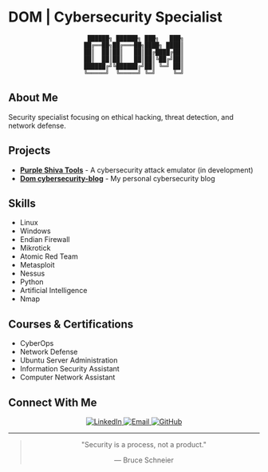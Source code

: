 # DOM | Cybersecurity Specialist

<div align="center">
  
```
 ██████╗ ██████╗ ███╗   ███╗
██╔══██╗██╔═══██╗████╗ ████║
██║  ██║██║   ██║██╔████╔██║
██║  ██║██║   ██║██║╚██╔╝██║
██████╔╝╚██████╔╝██║ ╚═╝ ██║
╚═════╝  ╚═════╝ ╚═╝     ╚═╝
```

</div>

## About Me

Security specialist focusing on ethical hacking, threat detection, and network defense.

## Projects

- [**Purple Shiva Tools**](https://github.com/PurpleShivaTeam) - A cybersecurity attack emulator (in development)
- [**Dom cybersecurity-blog**](https://dom-cybersegurityblog.netlify.app/) - My personal cybersecurity blog

## Skills

- Linux
- Windows
- Endian Firewall
- Mikrotick
- Atomic Red Team
- Metasploit
- Nessus
- Python
- Artificial Intelligence
- Nmap

## Courses & Certifications

- CyberOps
- Network Defense
- Ubuntu Server Administration
- Information Security Assistant
- Computer Network Assistant

## Connect With Me

<div align="center">

  <a href="https://www.linkedin.com/in/pedro-henrique-silva-evangelista/" target="_blank">
    <img src="https://img.shields.io/badge/LinkedIn-2E8B57?logo=linkedin&logoColor=white&style=flat-square" alt="LinkedIn">
  </a>

  <a href="mailto:pedrosilvaevangelista2005@gmail.com">
    <img src="https://img.shields.io/badge/Email-228B22?logo=gmail&logoColor=white&style=flat-square" alt="Email">
  </a>

  <a href="https://github.com/pedrosilvaevangelista" target="_blank">
    <img src="https://img.shields.io/badge/GitHub-2E8B57?logo=github&logoColor=white&style=flat-square" alt="GitHub">
  </a>

</div>


---

<div align="center">
  
> "Security is a process, not a product."
>
> — Bruce Schneier
  
</div>
